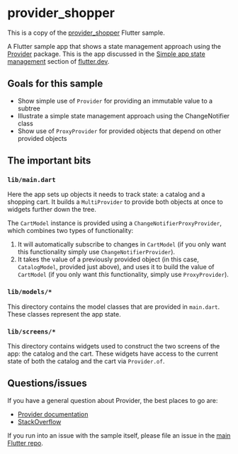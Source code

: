 # provider_shopper

This is a copy of the [provider_shopper](https://github.com/flutter/samples/tree/master/provider_shopper) Flutter sample.

A Flutter sample app that shows a state management approach using the [Provider][] package.
This is the app discussed in the [Simple app state management][simple] section of
[flutter.dev][].

[Provider]: https://pub.dev/packages/provider
[simple]: https://flutter.dev/docs/development/data-and-backend/state-mgmt/simple
[flutter.dev]: https://flutter.dev/

## Goals for this sample

* Show simple use of `Provider` for providing an immutable value to a subtree
* Illustrate a simple state management approach using the ChangeNotifier class
* Show use of `ProxyProvider` for provided objects that depend on other provided objects

## The important bits

### `lib/main.dart`

Here the app sets up objects it needs to track state: a catalog and a shopping cart. It builds
a `MultiProvider` to provide both objects at once to widgets further down the tree.

The `CartModel` instance is provided using a `ChangeNotifierProxyProvider`, which combines
two types of functionality:

1. It will automatically subscribe to changes in `CartModel` (if you only want this functionality
   simply use `ChangeNotifierProvider`).
2. It takes the value of a previously provided object (in this case, `CatalogModel`, provided
   just above), and uses it to build the value of `CartModel` (if you only want
   _this_ functionality, simply use `ProxyProvider`).

### `lib/models/*`

This directory contains the model classes that are provided in `main.dart`. These classes
represent the app state.

### `lib/screens/*`

This directory contains widgets used to construct the two screens of the app: the catalog and
the cart. These widgets have access to the current state of both the catalog and the cart
via `Provider.of`.

## Questions/issues

If you have a general question about Provider, the best places to go are:

* [Provider documentation](https://pub.dev/documentation/provider/latest/)
* [StackOverflow](https://stackoverflow.com/questions/tagged/flutter)

If you run into an issue with the sample itself, please file an issue
in the [main Flutter repo](https://github.com/flutter/flutter/issues).
